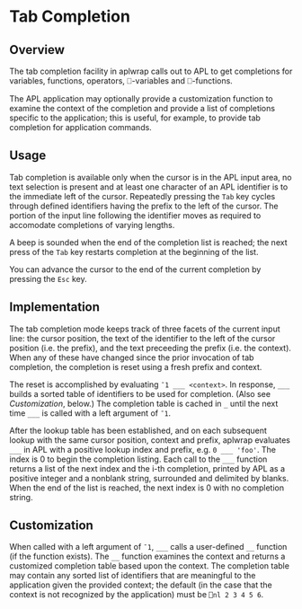 Tab Completion
==============

Overview
--------

The tab completion facility in aplwrap calls out to APL to get
completions for variables, functions, operators, ⎕-variables and
⎕-functions.

The APL application may optionally provide a customization function to
examine the context of the completion and provide a list of
completions specific to the application; this is useful, for example,
to provide tab completion for application commands.

Usage
-----

Tab completion is available only when the cursor is in the APL input
area, no text selection is present and at least one character of an
APL identifier is to the immediate left of the cursor. Repeatedly
pressing the `Tab` key cycles through defined identifiers having the
prefix to the left of the cursor. The portion of the input line
following the identifier moves as required to accomodate completions
of varying lengths.

A beep is sounded when the end of the completion list is reached; the
next press of the `Tab` key restarts completion at the beginning of
the list.

You can advance the cursor to the end of the current completion by
pressing the `Esc` key.

Implementation
--------------

The tab completion mode keeps track of three facets of the current
input line: the cursor position, the text of the identifier to the
left of the cursor position (i.e. the prefix), and the text preceeding
the prefix (i.e. the context). When any of these have changed since
the prior invocation of tab completion, the completion is reset using
a fresh prefix and context.

The reset is accomplished by evaluating `¯1 ___ <context>`. In
response, `___` builds a sorted table of identifiers to be used for
completion. (Also see *Customization*, below.) The completion table is
cached in `_` until the next time `___` is called with a left argument
of `¯1`.

After the lookup table has been established, and on each subsequent
lookup with the same cursor position, context and prefix, aplwrap
evaluates `___` in APL with a positive lookup index and prefix, e.g.
`0 ___ 'foo'`. The index is 0 to begin the completion listing. Each
call to the `___` function returns a list of the next index and the
i-th completion, printed by APL as a positive integer and a nonblank
string, surrounded and delimited by blanks. When the end of the list
is reached, the next index is 0 with no completion string.

Customization
-------------

When called with a left argument of `¯1`, `___` calls a user-defined
`__` function (if the function exists). The `__` function examines the
context and returns a customized completion table based upon the
context. The completion table may contain any sorted list of
identifiers that are meaningful to the application given the provided
context; the default (in the case that the context is not recognized
by the application) must be `⎕nl 2 3 4 5 6`.
